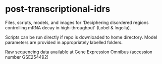 # post-transcriptional-idrs

Files, scripts, models, and images for 'Deciphering disordered regions controlling mRNA decay in high-throughput' (Lobel & Ingolia). 

Scripts can be run directly if repo is downloaded to home directory. Model parameters are provided in appropriately labelled folders.

Raw sequencing data available at Gene Expression Omnibus (accession number GSE254492)
